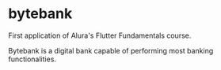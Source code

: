 # bytebank

First application of Alura's Flutter Fundamentals course. 

Bytebank is a digital bank capable of performing most banking functionalities.

